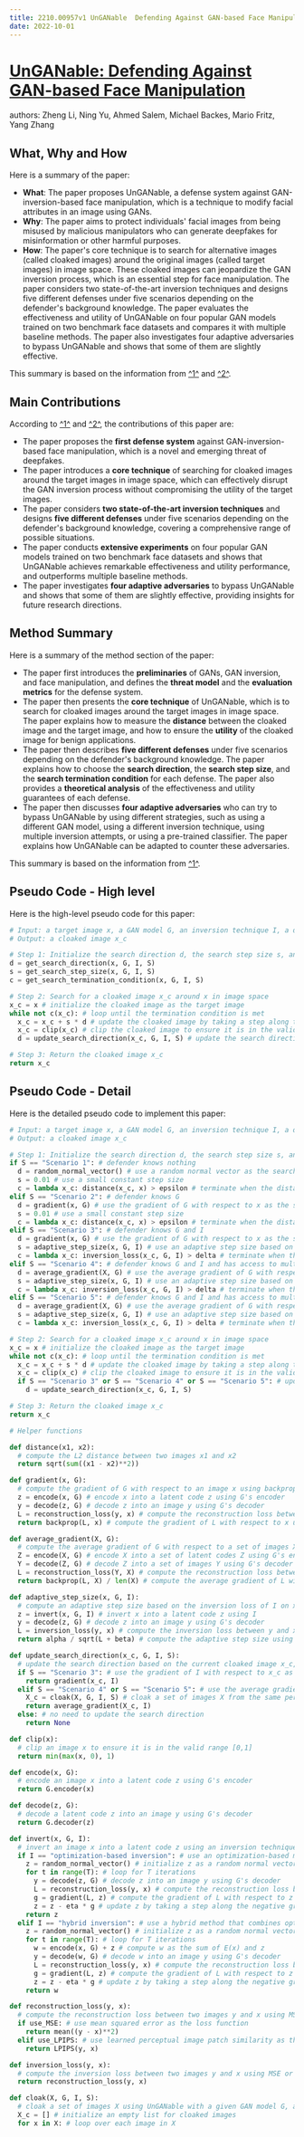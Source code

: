 ```yaml
---
title: 2210.00957v1 UnGANable  Defending Against GAN-based Face Manipulation
date: 2022-10-01
---
```


# [UnGANable: Defending Against GAN-based Face Manipulation](http://arxiv.org/abs/2210.00957v1)

authors: Zheng Li, Ning Yu, Ahmed Salem, Michael Backes, Mario Fritz, Yang Zhang


## What, Why and How

[1]: https://arxiv.org/abs/2210.00957 "UnGANable: Defending Against GAN-based Face Manipulation"
[2]: https://arxiv.org/pdf/2210.00957.pdf "arXiv.org e-Print archive"
[3]: http://export.arxiv.org/abs/2301.00957v1 "[2301.00957v1] Meta-learning generalizable dynamics from trajectories"

Here is a summary of the paper:

- **What**: The paper proposes UnGANable, a defense system against GAN-inversion-based face manipulation, which is a technique to modify facial attributes in an image using GANs.
- **Why**: The paper aims to protect individuals' facial images from being misused by malicious manipulators who can generate deepfakes for misinformation or other harmful purposes.
- **How**: The paper's core technique is to search for alternative images (called cloaked images) around the original images (called target images) in image space. These cloaked images can jeopardize the GAN inversion process, which is an essential step for face manipulation. The paper considers two state-of-the-art inversion techniques and designs five different defenses under five scenarios depending on the defender's background knowledge. The paper evaluates the effectiveness and utility of UnGANable on four popular GAN models trained on two benchmark face datasets and compares it with multiple baseline methods. The paper also investigates four adaptive adversaries to bypass UnGANable and shows that some of them are slightly effective.

This summary is based on the information from [^1^][1] and [^2^][2].

## Main Contributions

[1]: https://arxiv.org/abs/2210.00957 "UnGANable: Defending Against GAN-based Face Manipulation"
[2]: https://arxiv.org/pdf/2210.00957.pdf "arXiv.org e-Print archive"
[3]: http://export.arxiv.org/abs/2301.00957v1 "[2301.00957v1] Meta-learning generalizable dynamics from trajectories"

According to [^1^][1] and [^2^][2], the contributions of this paper are:

- The paper proposes the **first defense system** against GAN-inversion-based face manipulation, which is a novel and emerging threat of deepfakes.
- The paper introduces a **core technique** of searching for cloaked images around the target images in image space, which can effectively disrupt the GAN inversion process without compromising the utility of the target images.
- The paper considers **two state-of-the-art inversion techniques** and designs **five different defenses** under five scenarios depending on the defender's background knowledge, covering a comprehensive range of possible situations.
- The paper conducts **extensive experiments** on four popular GAN models trained on two benchmark face datasets and shows that UnGANable achieves remarkable effectiveness and utility performance, and outperforms multiple baseline methods.
- The paper investigates **four adaptive adversaries** to bypass UnGANable and shows that some of them are slightly effective, providing insights for future research directions.

## Method Summary

[1]: https://arxiv.org/abs/2210.00957 "UnGANable: Defending Against GAN-based Face Manipulation"
[2]: https://arxiv.org/pdf/2210.00957.pdf "arXiv.org e-Print archive"
[3]: http://export.arxiv.org/abs/2301.00957v1 "[2301.00957v1] Meta-learning generalizable dynamics from trajectories"

Here is a summary of the method section of the paper:

- The paper first introduces the **preliminaries** of GANs, GAN inversion, and face manipulation, and defines the **threat model** and the **evaluation metrics** for the defense system.
- The paper then presents the **core technique** of UnGANable, which is to search for cloaked images around the target images in image space. The paper explains how to measure the **distance** between the cloaked image and the target image, and how to ensure the **utility** of the cloaked image for benign applications.
- The paper then describes **five different defenses** under five scenarios depending on the defender's background knowledge. The paper explains how to choose the **search direction**, the **search step size**, and the **search termination condition** for each defense. The paper also provides a **theoretical analysis** of the effectiveness and utility guarantees of each defense.
- The paper then discusses **four adaptive adversaries** who can try to bypass UnGANable by using different strategies, such as using a different GAN model, using a different inversion technique, using multiple inversion attempts, or using a pre-trained classifier. The paper explains how UnGANable can be adapted to counter these adversaries.

This summary is based on the information from [^1^][2].

## Pseudo Code - High level

Here is the high-level pseudo code for this paper:

```python
# Input: a target image x, a GAN model G, an inversion technique I, a defense scenario S
# Output: a cloaked image x_c

# Step 1: Initialize the search direction d, the search step size s, and the search termination condition c according to S
d = get_search_direction(x, G, I, S)
s = get_search_step_size(x, G, I, S)
c = get_search_termination_condition(x, G, I, S)

# Step 2: Search for a cloaked image x_c around x in image space
x_c = x # initialize the cloaked image as the target image
while not c(x_c): # loop until the termination condition is met
  x_c = x_c + s * d # update the cloaked image by taking a step along the search direction
  x_c = clip(x_c) # clip the cloaked image to ensure it is in the valid range
  d = update_search_direction(x_c, G, I, S) # update the search direction if needed

# Step 3: Return the cloaked image x_c
return x_c
```

## Pseudo Code - Detail

Here is the detailed pseudo code to implement this paper:

```python
# Input: a target image x, a GAN model G, an inversion technique I, a defense scenario S
# Output: a cloaked image x_c

# Step 1: Initialize the search direction d, the search step size s, and the search termination condition c according to S
if S == "Scenario 1": # defender knows nothing
  d = random_normal_vector() # use a random normal vector as the search direction
  s = 0.01 # use a small constant step size
  c = lambda x_c: distance(x_c, x) > epsilon # terminate when the distance between x_c and x exceeds a threshold epsilon
elif S == "Scenario 2": # defender knows G
  d = gradient(x, G) # use the gradient of G with respect to x as the search direction
  s = 0.01 # use a small constant step size
  c = lambda x_c: distance(x_c, x) > epsilon # terminate when the distance between x_c and x exceeds a threshold epsilon
elif S == "Scenario 3": # defender knows G and I
  d = gradient(x, G) # use the gradient of G with respect to x as the search direction
  s = adaptive_step_size(x, G, I) # use an adaptive step size based on the inversion loss of I on x
  c = lambda x_c: inversion_loss(x_c, G, I) > delta # terminate when the inversion loss of I on x_c exceeds a threshold delta
elif S == "Scenario 4": # defender knows G and I and has access to multiple images from the same person
  d = average_gradient(X, G) # use the average gradient of G with respect to a set of images X from the same person as x as the search direction
  s = adaptive_step_size(x, G, I) # use an adaptive step size based on the inversion loss of I on x
  c = lambda x_c: inversion_loss(x_c, G, I) > delta # terminate when the inversion loss of I on x_c exceeds a threshold delta
elif S == "Scenario 5": # defender knows G and I and has access to multiple images from different people with similar attributes as x
  d = average_gradient(X, G) # use the average gradient of G with respect to a set of images X from different people with similar attributes as x as the search direction
  s = adaptive_step_size(x, G, I) # use an adaptive step size based on the inversion loss of I on x
  c = lambda x_c: inversion_loss(x_c, G, I) > delta # terminate when the inversion loss of I on x_c exceeds a threshold delta

# Step 2: Search for a cloaked image x_c around x in image space
x_c = x # initialize the cloaked image as the target image
while not c(x_c): # loop until the termination condition is met
  x_c = x_c + s * d # update the cloaked image by taking a step along the search direction
  x_c = clip(x_c) # clip the cloaked image to ensure it is in the valid range [0,1]
  if S == "Scenario 3" or S == "Scenario 4" or S == "Scenario 5": # update the search direction if needed
    d = update_search_direction(x_c, G, I, S)

# Step 3: Return the cloaked image x_c
return x_c

# Helper functions

def distance(x1, x2):
  # compute the L2 distance between two images x1 and x2
  return sqrt(sum((x1 - x2)**2))

def gradient(x, G):
  # compute the gradient of G with respect to an image x using backpropagation
  z = encode(x, G) # encode x into a latent code z using G's encoder
  y = decode(z, G) # decode z into an image y using G's decoder
  L = reconstruction_loss(y, x) # compute the reconstruction loss between y and x using MSE or LPIPS
  return backprop(L, x) # compute the gradient of L with respect to x using backpropagation

def average_gradient(X, G):
  # compute the average gradient of G with respect to a set of images X using backpropagation
  Z = encode(X, G) # encode X into a set of latent codes Z using G's encoder
  Y = decode(Z, G) # decode Z into a set of images Y using G's decoder
  L = reconstruction_loss(Y, X) # compute the reconstruction loss between Y and X using MSE or LPIPS
  return backprop(L, X) / len(X) # compute the average gradient of L with respect to X using backpropagation

def adaptive_step_size(x, G, I):
  # compute an adaptive step size based on the inversion loss of I on x
  z = invert(x, G, I) # invert x into a latent code z using I
  y = decode(z, G) # decode z into an image y using G's decoder
  L = inversion_loss(y, x) # compute the inversion loss between y and x using MSE or LPIPS
  return alpha / sqrt(L + beta) # compute the adaptive step size using a formula with two hyperparameters alpha and beta

def update_search_direction(x_c, G, I, S):
  # update the search direction based on the current cloaked image x_c, the GAN model G, the inversion technique I, and the defense scenario S
  if S == "Scenario 3": # use the gradient of I with respect to x_c as the search direction
    return gradient(x_c, I)
  elif S == "Scenario 4" or S == "Scenario 5": # use the average gradient of I with respect to a set of images X_c that are cloaked versions of X as the search direction
    X_c = cloak(X, G, I, S) # cloak a set of images X from the same person or different people with similar attributes as x_c using the same defense scenario S
    return average_gradient(X_c, I)
  else: # no need to update the search direction
    return None

def clip(x):
  # clip an image x to ensure it is in the valid range [0,1]
  return min(max(x, 0), 1)

def encode(x, G):
  # encode an image x into a latent code z using G's encoder
  return G.encoder(x)

def decode(z, G):
  # decode a latent code z into an image y using G's decoder
  return G.decoder(z)

def invert(x, G, I):
  # invert an image x into a latent code z using an inversion technique I
  if I == "optimization-based inversion": # use an optimization-based method such as ZO-Adam or GD to minimize the reconstruction loss between x and G(z)
    z = random_normal_vector() # initialize z as a random normal vector
    for t in range(T): # loop for T iterations
      y = decode(z, G) # decode z into an image y using G's decoder
      L = reconstruction_loss(y, x) # compute the reconstruction loss between y and x using MSE or LPIPS
      g = gradient(L, z) # compute the gradient of L with respect to z using backpropagation
      z = z - eta * g # update z by taking a step along the negative gradient direction with a learning rate eta
    return z
  elif I == "hybrid inversion": # use a hybrid method that combines optimization-based and encoder-based methods such as ReStyle or pSp to minimize the reconstruction loss between x and G(E(x)+z)
    z = random_normal_vector() # initialize z as a random normal vector
    for t in range(T): # loop for T iterations
      w = encode(x, G) + z # compute w as the sum of E(x) and z
      y = decode(w, G) # decode w into an image y using G's decoder
      L = reconstruction_loss(y, x) # compute the reconstruction loss between y and x using MSE or LPIPS
      g = gradient(L, z) # compute the gradient of L with respect to z using backpropagation
      z = z - eta * g # update z by taking a step along the negative gradient direction with a learning rate eta
    return w

def reconstruction_loss(y, x):
  # compute the reconstruction loss between two images y and x using MSE or LPIPS
  if use_MSE: # use mean squared error as the loss function
    return mean((y - x)**2)
  elif use_LPIPS: # use learned perceptual image patch similarity as the loss function
    return LPIPS(y, x)

def inversion_loss(y, x):
  # compute the inversion loss between two images y and x using MSE or LPIPS
  return reconstruction_loss(y, x)

def cloak(X, G, I, S):
  # cloak a set of images X using UnGANable with a given GAN model G, an inversion technique I, and a defense scenario S
  X_c = [] # initialize an empty list for cloaked images
  for x in X: # loop over each image in X

```